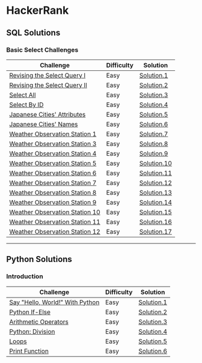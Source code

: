 # HackerRank

## SQL Solutions

### Basic Select Challenges

| Challenge | Difficulty | Solution |
|-----------|------------|----------|
| [Revising the Select Query I](https://www.hackerrank.com/challenges/revising-the-select-query/problem?isFullScreen=true) | Easy | [Solution.1](https://github.com/Lenakirara/HackerRank/blob/main/SQL/Basic_Select_Challenges/Revising_the_Select_Query_I.sql) |
| [Revising the Select Query II](https://www.hackerrank.com/challenges/revising-the-select-query-2/problem?isFullScreen=true) | Easy | [Solution.2](https://github.com/Lenakirara/HackerRank/blob/main/SQL/Basic_Select_Challenges/Revising_the_Select_Query_II.sql) |
| [Select All](https://www.hackerrank.com/challenges/select-all-sql/problem?isFullScreen=true) | Easy | [Solution.3](https://github.com/Lenakirara/HackerRank/blob/main/SQL/Basic_Select_Challenges/Select_All.sql) |
| [Select By ID](https://www.hackerrank.com/challenges/select-by-id/problem?isFullScreen=true) | Easy | [Solution.4](https://github.com/Lenakirara/HackerRank/blob/main/SQL/Basic_Select_Challenges/Select_By_ID.sql) |
| [Japanese Cities' Attributes](https://www.hackerrank.com/challenges/japanese-cities-attributes/problem?isFullScreen=true) | Easy | [Solution.5](https://github.com/Lenakirara/HackerRank/blob/main/SQL/Basic_Select_Challenges/Japanese_Cities_Attributes.sql) |
| [Japanese Cities' Names](https://www.hackerrank.com/challenges/japanese-cities-name/problem?isFullScreen=true) | Easy | [Solution.6](https://github.com/Lenakirara/HackerRank/blob/main/SQL/Basic_Select_Challenges/Japanese_Cities_Names.sql) |
| [Weather Observation Station 1](https://www.hackerrank.com/challenges/weather-observation-station-1/problem?isFullScreen=true) | Easy | [Solution.7](https://github.com/Lenakirara/HackerRank/blob/main/SQL/Basic_Select_Challenges/Weather_Observation_Station_1.sql) |
| [Weather Observation Station 3](https://www.hackerrank.com/challenges/weather-observation-station-3/problem?isFullScreen=true) | Easy | [Solution.8](https://github.com/Lenakirara/HackerRank/blob/main/SQL/Basic_Select_Challenges/Weather_Observation_Station_3.sql) |
| [Weather Observation Station 4](https://www.hackerrank.com/challenges/weather-observation-station-4/problem?isFullScreen=true) | Easy | [Solution.9](https://github.com/Lenakirara/HackerRank/blob/main/SQL/Basic_Select_Challenges/Weather_Observation_Station_4.sql) |
| [Weather Observation Station 5](https://www.hackerrank.com/challenges/weather-observation-station-5/problem?isFullScreen=true) | Easy | [Solution.10](https://github.com/Lenakirara/HackerRank/blob/main/SQL/Basic_Select_Challenges/Weather_Observation_Station_5.sql) |
| [Weather Observation Station 6](https://www.hackerrank.com/challenges/weather-observation-station-6/problem?isFullScreen=true) | Easy | [Solution.11](https://github.com/Lenakirara/HackerRank/blob/main/SQL/Basic_Select_Challenges/Weather_Observation_Station_6.sql) |
| [Weather Observation Station 7](https://www.hackerrank.com/challenges/weather-observation-station-7/problem?isFullScreen=true) | Easy | [Solution.12](https://github.com/Lenakirara/HackerRank/blob/main/SQL/Basic_Select_Challenges/Weather_Observation_Station_7.sql) |
| [Weather Observation Station 8](https://www.hackerrank.com/challenges/weather-observation-station-8/problem?isFullScreen=true) | Easy | [Solution.13](https://github.com/Lenakirara/HackerRank/blob/main/SQL/Basic_Select_Challenges/Weather_Observation_Station_8.sql) |
| [Weather Observation Station 9](https://www.hackerrank.com/challenges/weather-observation-station-9/problem?isFullScreen=true) | Easy | [Solution.14](https://github.com/Lenakirara/HackerRank/blob/main/SQL/Basic_Select_Challenges/Weather_Observation_Station_9.sql)
| [Weather Observation Station 10](https://www.hackerrank.com/challenges/weather-observation-station-10/problem?isFullScreen=true) | Easy | [Solution.15](https://github.com/Lenakirara/HackerRank/blob/main/SQL/Basic_Select_Challenges/Weather_Observation_Station_10.sql) |
| [Weather Observation Station 11](https://www.hackerrank.com/challenges/weather-observation-station-11/problem?isFullScreen=true) | Easy | [Solution.16](https://github.com/Lenakirara/HackerRank/blob/main/SQL/Basic_Select_Challenges/Weather_Observation_Station%20_11.sql) |
| [Weather Observation Station 12](https://www.hackerrank.com/challenges/weather-observation-station-12/problem?isFullScreen=true) | Easy | [Solution.17](https://github.com/Lenakirara/HackerRank/blob/main/SQL/Basic_Select_Challenges/Weather_Observation_Station_12.sql) |

---
## Python Solutions

### Introduction

| Challenge | Difficulty | Solution |
|-----------|------------|----------|
| [Say "Hello, World!" With Python](https://www.hackerrank.com/challenges/py-hello-world/problem?isFullScreen=true) | Easy | [Solution.1](https://github.com/Lenakirara/HackerRank/blob/main/Python/Introduction/Say_Hello_World_With_Python.py) |
| [Python If-Else](https://www.hackerrank.com/challenges/py-if-else/problem?isFullScreen=true) | Easy | [Solution.2](https://github.com/Lenakirara/HackerRank/blob/main/Python/Introduction/Python_If_Else.py) |
| [Arithmetic Operators](https://www.hackerrank.com/challenges/python-arithmetic-operators/problem?isFullScreen=true) | Easy | [Solution.3](https://github.com/Lenakirara/HackerRank/blob/main/Python/Introduction/Arithmetic_Operators.py) |
| [Python: Division](https://www.hackerrank.com/challenges/python-division/problem?isFullScreen=true) | Easy | [Solution.4](https://github.com/Lenakirara/HackerRank/blob/main/Python/Introduction/Python_Division.py) |
| [Loops](https://www.hackerrank.com/challenges/python-loops/problem?isFullScreen=true) | Easy | [Solution.5](https://github.com/Lenakirara/HackerRank/blob/main/Python/Introduction/Loops.py) |
| [Print Function](https://www.hackerrank.com/challenges/python-print/problem?isFullScreen=true) | Easy | [Solution.6](https://github.com/Lenakirara/HackerRank/blob/main/Python/Introduction/Print_Function.py) |
